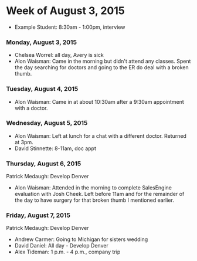 # Week of August 3, 2015

* Example Student: 8:30am - 1:00pm, interview

### Monday, August 3, 2015

* Chelsea Worrel: all day, Avery is sick
* Alon Waisman: Came in the morning but didn't attend any classes. Spent the day searching for doctors and going to the ER do deal with a broken thumb.

### Tuesday, August 4, 2015

* Alon Waisman: Came in at about 10:30am after a 9:30am appointment with a doctor.

### Wednesday, August 5, 2015

* Alon Waisman: Left at lunch for a chat with a different doctor. Returned at 3pm.
* David Stinnette: 8-11am, doc appt

### Thursday, August 6, 2015

Patrick Medaugh: Develop Denver

* Alon Waisman: Attended in the morning to complete SalesEngine evaluation with Josh Cheek. Left before 11am and for the remainder of the day to have surgery for that broken thumb I mentioned earlier.

### Friday, August 7, 2015

Patrick Medaugh: Develop Denver

* Andrew Carmer: Going to Michigan for sisters wedding
* David Daniel: All day - Develop Denver
* Alex Tideman: 1 p.m. - 4 p.m., company trip
